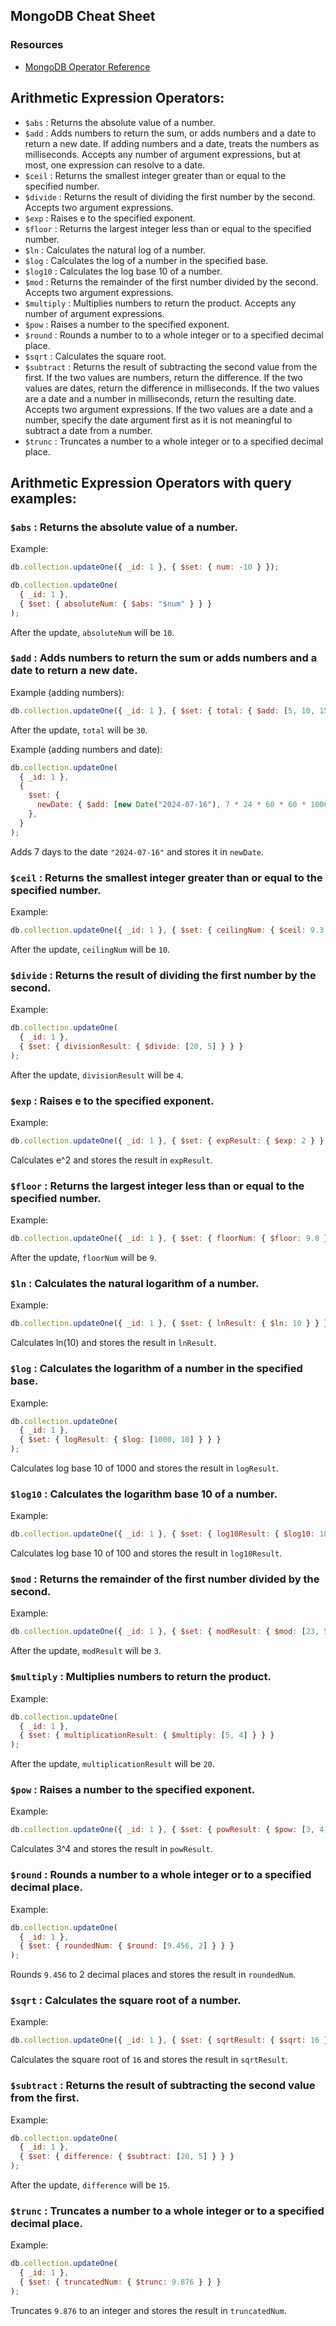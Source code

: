 ## MongoDB Cheat Sheet

### Resources

- [MongoDB Operator Reference](https://www.mongodb.com/docs/manual)

## Arithmetic Expression Operators:

- `$abs` : Returns the absolute value of a number.
- `$add` : Adds numbers to return the sum, or adds numbers and a date to return a new date. If adding numbers and a date, treats the numbers as milliseconds. Accepts any number of argument expressions, but at most, one expression can resolve to a date.
- `$ceil` : Returns the smallest integer greater than or equal to the specified number.
- `$divide` : Returns the result of dividing the first number by the second. Accepts two argument expressions.
- `$exp` : Raises e to the specified exponent.
- `$floor` : Returns the largest integer less than or equal to the specified number.
- `$ln` : Calculates the natural log of a number.
- `$log` : Calculates the log of a number in the specified base.
- `$log10` : Calculates the log base 10 of a number.
- `$mod` : Returns the remainder of the first number divided by the second. Accepts two argument expressions.
- `$multiply` : Multiplies numbers to return the product. Accepts any number of argument expressions.
- `$pow` : Raises a number to the specified exponent.
- `$round` : Rounds a number to to a whole integer or to a specified decimal place.
- `$sqrt` : Calculates the square root.
- `$subtract` : Returns the result of subtracting the second value from the first. If the two values are numbers, return the difference. If the two values are dates, return the difference in milliseconds. If the two values are a date and a number in milliseconds, return the resulting date. Accepts two argument expressions. If the two values are a date and a number, specify the date argument first as it is not meaningful to subtract a date from a number.
- `$trunc` : Truncates a number to a whole integer or to a specified decimal place.

## Arithmetic Expression Operators with query examples:

### `$abs` : Returns the absolute value of a number.

Example:

```javascript
db.collection.updateOne({ _id: 1 }, { $set: { num: -10 } });

db.collection.updateOne(
  { _id: 1 },
  { $set: { absoluteNum: { $abs: "$num" } } }
);
```

After the update, `absoluteNum` will be `10`.

### `$add` : Adds numbers to return the sum or adds numbers and a date to return a new date.

Example (adding numbers):

```javascript
db.collection.updateOne({ _id: 1 }, { $set: { total: { $add: [5, 10, 15] } } });
```

After the update, `total` will be `30`.

Example (adding numbers and date):

```javascript
db.collection.updateOne(
  { _id: 1 },
  {
    $set: {
      newDate: { $add: [new Date("2024-07-16"), 7 * 24 * 60 * 60 * 1000] },
    },
  }
);
```

Adds 7 days to the date `"2024-07-16"` and stores it in `newDate`.

### `$ceil` : Returns the smallest integer greater than or equal to the specified number.

Example:

```javascript
db.collection.updateOne({ _id: 1 }, { $set: { ceilingNum: { $ceil: 9.3 } } });
```

After the update, `ceilingNum` will be `10`.

### `$divide` : Returns the result of dividing the first number by the second.

Example:

```javascript
db.collection.updateOne(
  { _id: 1 },
  { $set: { divisionResult: { $divide: [20, 5] } } }
);
```

After the update, `divisionResult` will be `4`.

### `$exp` : Raises e to the specified exponent.

Example:

```javascript
db.collection.updateOne({ _id: 1 }, { $set: { expResult: { $exp: 2 } } });
```

Calculates e^2 and stores the result in `expResult`.

### `$floor` : Returns the largest integer less than or equal to the specified number.

Example:

```javascript
db.collection.updateOne({ _id: 1 }, { $set: { floorNum: { $floor: 9.8 } } });
```

After the update, `floorNum` will be `9`.

### `$ln` : Calculates the natural logarithm of a number.

Example:

```javascript
db.collection.updateOne({ _id: 1 }, { $set: { lnResult: { $ln: 10 } } });
```

Calculates ln(10) and stores the result in `lnResult`.

### `$log` : Calculates the logarithm of a number in the specified base.

Example:

```javascript
db.collection.updateOne(
  { _id: 1 },
  { $set: { logResult: { $log: [1000, 10] } } }
);
```

Calculates log base 10 of 1000 and stores the result in `logResult`.

### `$log10` : Calculates the logarithm base 10 of a number.

Example:

```javascript
db.collection.updateOne({ _id: 1 }, { $set: { log10Result: { $log10: 100 } } });
```

Calculates log base 10 of 100 and stores the result in `log10Result`.

### `$mod` : Returns the remainder of the first number divided by the second.

Example:

```javascript
db.collection.updateOne({ _id: 1 }, { $set: { modResult: { $mod: [23, 5] } } });
```

After the update, `modResult` will be `3`.

### `$multiply` : Multiplies numbers to return the product.

Example:

```javascript
db.collection.updateOne(
  { _id: 1 },
  { $set: { multiplicationResult: { $multiply: [5, 4] } } }
);
```

After the update, `multiplicationResult` will be `20`.

### `$pow` : Raises a number to the specified exponent.

Example:

```javascript
db.collection.updateOne({ _id: 1 }, { $set: { powResult: { $pow: [3, 4] } } });
```

Calculates 3^4 and stores the result in `powResult`.

### `$round` : Rounds a number to a whole integer or to a specified decimal place.

Example:

```javascript
db.collection.updateOne(
  { _id: 1 },
  { $set: { roundedNum: { $round: [9.456, 2] } } }
);
```

Rounds `9.456` to 2 decimal places and stores the result in `roundedNum`.

### `$sqrt` : Calculates the square root of a number.

Example:

```javascript
db.collection.updateOne({ _id: 1 }, { $set: { sqrtResult: { $sqrt: 16 } } });
```

Calculates the square root of `16` and stores the result in `sqrtResult`.

### `$subtract` : Returns the result of subtracting the second value from the first.

Example:

```javascript
db.collection.updateOne(
  { _id: 1 },
  { $set: { difference: { $subtract: [20, 5] } } }
);
```

After the update, `difference` will be `15`.

### `$trunc` : Truncates a number to a whole integer or to a specified decimal place.

Example:

```javascript
db.collection.updateOne(
  { _id: 1 },
  { $set: { truncatedNum: { $trunc: 9.876 } } }
);
```

Truncates `9.876` to an integer and stores the result in `truncatedNum`.
